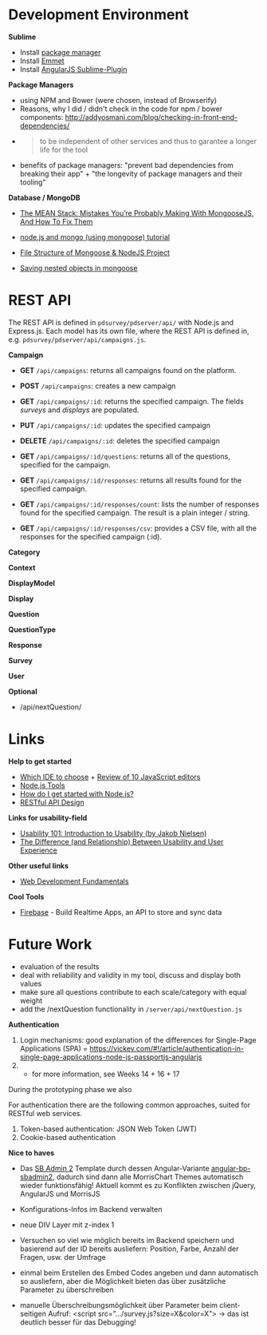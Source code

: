 # Development Environment

__Sublime__

* Install [package manager](https://sublime.wbond.net/installation)
* Install [Emmet](http://emmet.io/)
* Install [AngularJS Sublime-Plugin](https://sublime.wbond.net/packages/AngularJS)


__Package Managers__

* using NPM and Bower (were chosen, instead of Browserify)
* Reasons, why I did / didn't check in the code for npm / bower components: http://addyosmani.com/blog/checking-in-front-end-dependencies/
* > to be independent of other services and thus to garantee a longer life for the tool
* benefits of package managers: "prevent bad dependencies from breaking their app" + "the longevity of package managers and their tooling"


__Database / MongoDB__

* [The MEAN Stack: Mistakes You’re Probably Making With MongooseJS, And How To Fix Them](http://blog.mongodb.org/post/52299826008/the-mean-stack-mistakes-youre-probably-making)
* [node.js and mongo (using mongoose) tutorial](http://blog.modulus.io/getting-started-with-mongoose)

* [File Structure of Mongoose & NodeJS Project](http://stackoverflow.com/questions/9230932/file-structure-of-mongoose-nodejs-project?answertab=votes#tab-top)
* [Saving nested objects in mongoose](http://stackoverflow.com/questions/21243502/saving-nested-objects-in-mongoose)





# REST API

The REST API is defined in `pdsurvey/pdserver/api/` with Node.js and Express.js. Each model has its own file, where the REST API is defined in, e.g. `pdsurvey/pdserver/api/campaigns.js`.


__Campaign__

* __GET__ `/api/campaigns`: returns all campaigns found on the platform.
* __POST__ `/api/campaigns`: creates a new campaign
* __GET__ `/api/campaigns/:id`: returns the specified campaign. The fields _surveys_ and _displays_ are populated.
* __PUT__ `/api/campaigns/:id`: updates the specified campaign
* __DELETE__ `/api/campaigns/:id`: deletes the specified campaign

* __GET__ `/api/campaigns/:id/questions`: returns all of the questions, specified for the campaign.
* __GET__ `/api/campaigns/:id/responses`: returns all results found for the specified campaign.
* __GET__ `/api/campaigns/:id/responses/count`: lists the number of responses found for the specified campaign. The result is a plain integer / string.
* __GET__ `/api/campaigns/:id/responses/csv`: provides a CSV file, with all the responses for the specified campaign (:id).


__Category__

__Context__

__DisplayModel__

__Display__

__Question__

__QuestionType__

__Response__

__Survey__

__User__

__Optional__

* /api/nextQuestion/




# Links

__Help to get started__

* [Which IDE to choose](http://www.sitepoint.com/javascript-internet-things/) + [Review of 10 JavaScript editors](http://www.javaworld.com/article/2094847/enterprise-java/review-10-javascript-editors-and-ides-put-to-the-test.html)
* [Node.js Tools](https://www.totaljs.com/tools/)
* [How do I get started with Node.js?](http://stackoverflow.com/questions/2353818/how-do-i-get-started-with-node-js)
* [RESTful API Design](http://code.tutsplus.com/tutorials/restful-api-design-with-nodejs-restify--cms-22637)

__Links for usability-field__

* [Usability 101: Introduction to Usability (by Jakob Nielsen)](http://www.nngroup.com/articles/usability-101-introduction-to-usability/)
* [The Difference (and Relationship) Between Usability and User Experience](http://usabilitygeek.com/the-difference-between-usability-and-user-experience/)


__Other useful links__

* [Web Development Fundamentals](https://developers.google.com/web/fundamentals/)

__Cool Tools__

* [Firebase](https://www.firebase.com/) - Build Realtime Apps, an API to store and sync data








# Future Work

* evaluation of the results
* deal with reliability and validity in my tool, discuss and display both values
* make sure all questions contribute to each scale/category with equal weight
* add the /nextQuestion functionality in `/server/api/nextQuestion.js`



__Authentication__

  1. Login mechanisms: good explanation of the differences for Single-Page Applications (SPA) = https://vickev.com/#!/article/authentication-in-single-page-applications-node-js-passportjs-angularjs
  1. + for more information, see Weeks 14 + 16 + 17

  During the prototyping phase we also

  For authentication there are the following common approaches, suited for RESTful web services.

  1. Token-based authentication: JSON Web Token (JWT)
  1. Cookie-based authentication


__Nice to haves__

  * Das [SB Admin 2](http://startbootstrap.com/template-overviews/sb-admin-2/) Template durch dessen Angular-Variante [angular-bp-sbadmin2](https://github.com/ardeearam/angular-bp-sbadmin2), dadurch sind dann alle MorrisChart Themes automatisch wieder funktionsfähig! Aktuell kommt es zu Konflikten zwischen jQuery, AngularJS und MorrisJS


  * Konfigurations-Infos im Backend verwalten
  * neue DIV Layer mit z-index 1
  * Versuchen so viel wie möglich bereits im Backend speichern und basierend auf der ID bereits ausliefern: Position, Farbe, Anzahl der Fragen, usw. der Umfrage
  * einmal beim Erstellen des Embed Codes angeben und dann automatisch so ausliefern, aber die Möglichkeit bieten das über zusätzliche Parameter zu überschreiben
  * manuelle Überschreibungsmöglichkeit über Parameter beim client-seitigen Aufruf: <script src=”.../survey.js?size=X&color=X”> → das ist deutlich besser für das Debugging!
